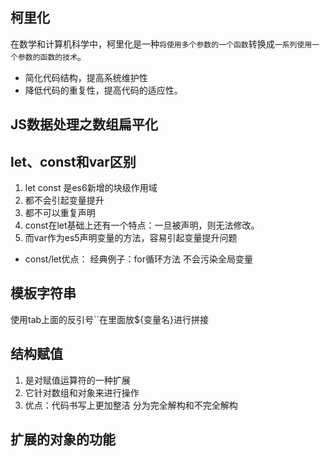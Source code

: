 ## 柯里化
在数学和计算机科学中，柯里化是一种`将使用多个参数的一个函数`转换成`一系列使用一个参数的函数的技术`。
- 简化代码结构，提高系统维护性
- 降低代码的重复性，提高代码的适应性。

## JS数据处理之数组扁平化


## let、const和var区别
1. let const 是es6新增的块级作用域
2. 都不会引起变量提升
3. 都不可以重复声明
4. const在let基础上还有一个特点：一旦被声明，则无法修改。
5. 而var作为es5声明变量的方法，容易引起变量提升问题
- const/let优点：
经典例子：for循环方法
不会污染全局变量

## 模板字符串
 使用tab上面的反引号``在里面放${变量名}进行拼接

 ## 结构赋值
 1. 是对赋值运算符的一种扩展
 2. 它针对数组和对象来进行操作
 3. 优点：代码书写上更加整洁 
分为完全解构和不完全解构

## 扩展的对象的功能
